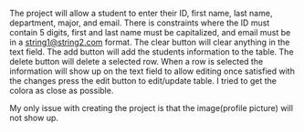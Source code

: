 The project will allow a student to enter their ID, first name, last name, department, major, and email. There is constraints 
where the ID must contain 5 digits, first and last name must be capitalized, and email must be in a string1@string2.com format.
The clear button will clear anything in the text field. The add button will add the students information to the table. The 
delete button will delete a selected row. When a row is selected the information will show up on the text field to allow editing
once satisfied with the changes press the edit button to edit/update table. I tried to get the colora as close as possible.

My only issue with creating the project is that the image(profile picture) will not show up. 
